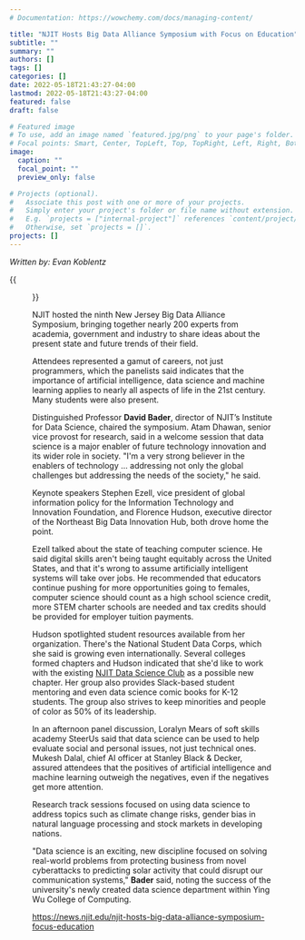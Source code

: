 ```yaml
---
# Documentation: https://wowchemy.com/docs/managing-content/

title: "NJIT Hosts Big Data Alliance Symposium with Focus on Education"
subtitle: ""
summary: ""
authors: []
tags: []
categories: []
date: 2022-05-18T21:43:27-04:00
lastmod: 2022-05-18T21:43:27-04:00
featured: false
draft: false

# Featured image
# To use, add an image named `featured.jpg/png` to your page's folder.
# Focal points: Smart, Center, TopLeft, Top, TopRight, Left, Right, BottomLeft, Bottom, BottomRight.
image:
  caption: ""
  focal_point: ""
  preview_only: false

# Projects (optional).
#   Associate this post with one or more of your projects.
#   Simply enter your project's folder or file name without extension.
#   E.g. `projects = ["internal-project"]` references `content/project/deep-learning/index.md`.
#   Otherwise, set `projects = []`.
projects: []
---
```


*Written by: Evan Koblentz*

{{<figure src="20220509_140732.jpg" caption="Florence Hudson pitched the National Student Data Corps">}}

NJIT hosted the ninth New Jersey Big Data Alliance Symposium, bringing together nearly 200 experts from academia, government and industry to share ideas about the present state and future trends of their field.

Attendees represented a gamut of careers, not just programmers, which the panelists said indicates that the importance of artificial intelligence, data science and machine learning applies to nearly all aspects of life in the 21st century. Many students were also present.

Distinguished Professor **David Bader**, director of NJIT’s Institute for Data Science, chaired the symposium. Atam Dhawan, senior vice provost for research, said in a welcome session that data science is a major enabler of future technology innovation and its wider role in society. "I'm a very strong believer in the enablers of technology … addressing not only the global challenges but addressing the needs of the society," he said.

Keynote speakers Stephen Ezell, vice president of global information policy for the Information Technology and Innovation Foundation, and Florence Hudson, executive director of the Northeast Big Data Innovation Hub, both drove home the point.

Ezell talked about the state of teaching computer science. He said digital skills aren't being taught equitably across the United States, and that it's wrong to assume artificially intelligent systems will take over jobs. He recommended that educators continue pushing for more opportunities going to females, computer science should count as a high school science credit, more STEM charter schools are needed and tax credits should be provided for employer tuition payments.

Hudson spotlighted student resources available from her organization. There's the National Student Data Corps, which she said is growing even internationally. Several colleges formed chapters and Hudson indicated that she'd like to work with the existing [NJIT Data Science Club](https://news.njit.edu/revitalized-data-science-club-eyes-insightful-statistics-njit-athletics) as a possible new chapter. Her group also provides Slack-based student mentoring and even data science comic books for K-12 students. The group also strives to keep minorities and people of color as 50% of its leadership.

In an afternoon panel discussion, Loralyn Mears of soft skills academy SteerUs said that data science can be used to help evaluate social and personal issues, not just technical ones. Mukesh Dalal, chief AI officer at Stanley Black & Decker, assured attendees that the positives of artificial intelligence and machine learning outweigh the negatives, even if the negatives get more attention.

Research track sessions focused on using data science to address topics such as climate change risks, gender bias in natural language processing and stock markets in developing nations.

"Data science is an exciting, new discipline focused on solving real-world problems from protecting business from novel cyberattacks to predicting solar activity that could disrupt our communication systems," **Bader** said, noting the success of the university's newly created data science department within Ying Wu College of Computing.

https://news.njit.edu/njit-hosts-big-data-alliance-symposium-focus-education
